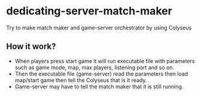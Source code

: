 # dedicating-server-match-maker
Try to make match maker and game-server orchestrator by using Colyseus

## How it work?
- When players press start game it will run executable file with parameters such as game mode, map, max players, listening port and so on.
- Then the executable file (game-server) read the parameters then load map/start game then tell the Colyseus that is it ready.
- Game-server may have to tell the match maker that it is still running.
